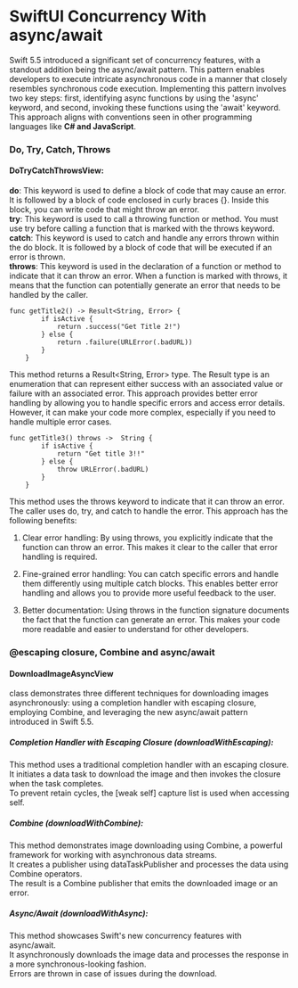 # SwiftUI Concurrency With async/await

Swift 5.5 introduced a significant set of concurrency features, with a standout addition being the async/await pattern. This pattern enables developers to execute intricate asynchronous code in a manner that closely resembles synchronous code execution. Implementing this pattern involves two key steps: first, identifying async functions by using the 'async' keyword, and second, invoking these functions using the 'await' keyword. This approach aligns with conventions seen in other programming languages like **C# and JavaScript**.

### Do, Try, Catch, Throws
#### DoTryCatchThrowsView: 
**do**: This keyword is used to define a block of code that may cause an error. It is followed by a block of code enclosed in curly braces {}. Inside this block, you can write code that might throw an error.  
**try**: This keyword is used to call a throwing function or method. You must use try before calling a function that is marked with the throws keyword.  
**catch**: This keyword is used to catch and handle any errors thrown within the do block. It is followed by a block of code that will be executed if an error is thrown.  
**throws**: This keyword is used in the declaration of a function or method to indicate that it can throw an error. When a function is marked with throws, it means that the function can potentially generate an error that needs to be handled by the caller.  

```
func getTitle2() -> Result<String, Error> {
        if isActive {
            return .success("Get Title 2!")
        } else {
            return .failure(URLError(.badURL))
        }
    }

```
This method returns a Result<String, Error> type. The Result type is an enumeration that can represent either success with an associated value or failure with an associated error. This approach provides better error handling by allowing you to handle specific errors and access error details. However, it can make your code more complex, especially if you need to handle multiple error cases.

```
func getTitle3() throws ->  String {
        if isActive {
            return "Get title 3!!"
        } else {
            throw URLError(.badURL)
        }
    }
```
This method uses the throws keyword to indicate that it can throw an error. The caller uses do, try, and catch to handle the error. This approach has the following benefits:

1. Clear error handling: By using throws, you explicitly indicate that the function can throw an error. This makes it clear to the caller that error handling is required.
   
2. Fine-grained error handling: You can catch specific errors and handle them differently using multiple catch blocks. This enables better error handling and allows you to provide more useful feedback to the user.
   
3. Better documentation: Using throws in the function signature documents the fact that the function can generate an error. This makes your code more readable and easier to understand for other developers.

### @escaping closure, Combine and async/await
#### DownloadImageAsyncView
class demonstrates three different techniques for downloading images asynchronously: using a completion handler with escaping closure, employing Combine, and leveraging the new async/await pattern introduced in Swift 5.5.

##### Completion Handler with Escaping Closure (downloadWithEscaping):

This method uses a traditional completion handler with an escaping closure.        
It initiates a data task to download the image and then invokes the closure when the task completes.        
To prevent retain cycles, the [weak self] capture list is used when accessing self.        

##### Combine (downloadWithCombine):

This method demonstrates image downloading using Combine, a powerful framework for working with asynchronous data streams.        
It creates a publisher using dataTaskPublisher and processes the data using Combine operators.        
The result is a Combine publisher that emits the downloaded image or an error.        

##### Async/Await (downloadWithAsync):

This method showcases Swift's new concurrency features with async/await.        
It asynchronously downloads the image data and processes the response in a more synchronous-looking fashion.        
Errors are thrown in case of issues during the download.        
